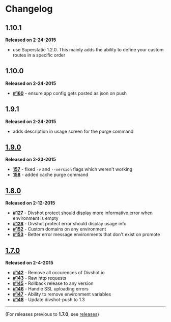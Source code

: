 # Changelog 

## 1.10.1

**Released on 2-24-2015**

* use Superstatic 1.2.0. This mainly adds the ability to define your custom routes in a specific order

## 1.10.0

**Released on 2-24-2015**

* **[#160](https://github.com/divshot/divshot-cli/issues/160)** - ensure app config gets posted as json on push

## 1.9.1

**Released on 2-24-2015**

* adds description in usage screen for the purge command

## [1.9.0](https://github.com/divshot/divshot-cli/issues?q=is%3Aissue+is%3Aclosed+milestone%3A1.9)

**Released on 2-23-2015**

* **[157](https://github.com/divshot/divshot-cli/issues/157)** - fixed `-v` and `--version` flags which weren't working
* **[158](https://github.com/divshot/divshot-cli/issues/158)** - added cache purge command

## [1.8.0](https://github.com/divshot/divshot-cli/issues?q=milestone%3A1.8)

**Released on 2-12-2015**

* **[#127](https://github.com/divshot/divshot-cli/issues/127)** - Divshot protect should display more informative error when environment is empty
* **[#128](https://github.com/divshot/divshot-cli/issues/128)** - Divshot protect error should display usage info
* **[#152](https://github.com/divshot/divshot-cli/issues/152)** - Custom domains on any environment
* **[#153](https://github.com/divshot/divshot-cli/issues/153)** - Better error message environments that don't exist on promote

## [1.7.0](https://github.com/divshot/divshot-cli/issues?q=milestone%3A1.7+is%3Aclosed)

**Released on 2-4-2015**

* **[#142](https://github.com/divshot/divshot-cli/issues/142)** - Remove all occurences of Divshot.io
* **[#143](https://github.com/divshot/divshot-cli/issues/143)** - Raw http requests
* **[#145](https://github.com/divshot/divshot-cli/issues/145)** - Rollback release to any version
* **[#146](https://github.com/divshot/divshot-cli/issues/146)** - Handle SSL uploading errors
* **[#147](https://github.com/divshot/divshot-cli/issues/147)** - Ability to remove environment variables
* **[#148](https://github.com/divshot/divshot-cli/issues/148)** - Update divshot-push to 1.3

* * *

(For releases previous to **1.7.0**, see [releases](https://github.com/divshot/divshot-cli/releases))

